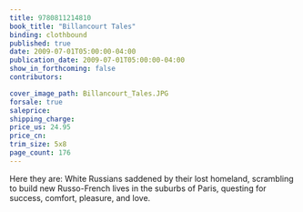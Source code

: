 ```yaml
---
title: 9780811214810
book_title: "Billancourt Tales"
binding: clothbound
published: true
date: 2009-07-01T05:00:00-04:00
publication_date: 2009-07-01T05:00:00-04:00
show_in_forthcoming: false
contributors:

cover_image_path: Billancourt_Tales.JPG
forsale: true
saleprice:
shipping_charge:
price_us: 24.95
price_cn:
trim_size: 5x8
page_count: 176
---
```

Here they are: White Russians saddened by their lost homeland, scrambling to build new Russo-French lives in the suburbs of Paris, questing for success, comfort, pleasure, and love.

